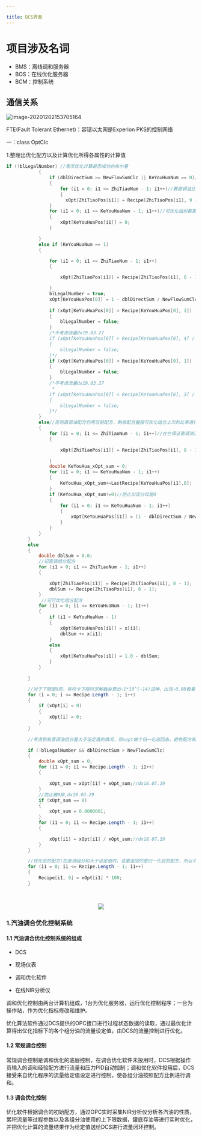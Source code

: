```yaml
---

title: DCS界面
---
```


# 项目涉及名词

- BMS：离线调和服务器
- BOS：在线优化服务器
- BCM：控制系统



## 通信关系

![image-20201202153705164](https://cdn.jsdelivr.net/gh/nanxi1234/picture//2020/20201202153712.png)

FTE(Fault Tolerant Ethernet)：容错以太网是Experion PKS的控制网络

一：class OptClc

1.整理出优化配方以及计算优化所得各属性的计算值

```c#
if (!blLegalNumber) //表示优化计算是否成功的布尔量         
            {
                if (dblDirectSum >= NewFlowSumClc || KeYouHuaNum == 0)//若是由于直调配方流量大于总流量造成的配方无解
                {
                    for (i1 = 0; i1 <= ZhiTiaoNum - 1; i1++)//算直调油比例
                    {
                      xOpt[ZhiTiaoPos[i1]] = Recipe[ZhiTiaoPos[i1], 9 - 1]/dblDirectSum;//dx18.08.02
                }
                for (i1 = 0; i1 <= KeYouHuaNum - 1; i1++)//可优化组份都置0
                {
                    xOpt[KeYouHuaPos[i1]] = 0;
                }

            }
            else if (KeYouHuaNum == 1)
            {

                for (i1 = 0; i1 <= ZhiTiaoNum - 1; i1++)
                {

                    xOpt[ZhiTiaoPos[i1]] = Recipe[ZhiTiaoPos[i1], 8 - 1];

                }
                blLegalNumber = true;
                xOpt[KeYouHuaPos[0]] = 1 - dblDirectSum / NewFlowSumClc;//这里就是算出，是否在范围内由dcs判断。比如你这比流量上限大，dcs那就显示流量上限
                
                if (xOpt[KeYouHuaPos[0]] > Recipe[KeYouHuaPos[0], 2])
                {
                    blLegalNumber = false;
                }
                /*不考虑流量dx19.03.27
                if (xOpt[KeYouHuaPos[0]] > Recipe[KeYouHuaPos[0], 4] / NewFlowSumClc)
                {
                    blLegalNumber = false;
                }*/
                if (xOpt[KeYouHuaPos[0]] < Recipe[KeYouHuaPos[0], 1])
                {
                    blLegalNumber = false;
                }
                /*不考虑流量dx19.03.27
                 * 
                if (xOpt[KeYouHuaPos[0]] < Recipe[KeYouHuaPos[0], 3] / NewFlowSumClc)
                {
                    blLegalNumber = false;
                }*/
            }
            else//否则直调油配方仍用当前配方，剩余配方量按可优化组分上次的比率进行分配
            {
                for (i1 = 0; i1 <= ZhiTiaoNum - 1; i1++)//在在保证直调油流量不变的前提下，所以就算其配方和大于100%,也原样写回
                {

                    xOpt[ZhiTiaoPos[i1]] = Recipe[ZhiTiaoPos[i1], 8 - 1];

                }
                double KeYouHua_xOpt_sum = 0;
                for (i1 = 0; i1 <= KeYouHuaNum - 1; i1++)
                {
                    KeYouHua_xOpt_sum+=LastRecipe[KeYouHuaPos[i1],0];
                }
                if (KeYouHua_xOpt_sum!=0)//防止出现分母是0
                {
                    for (i1 = 0; i1 <= KeYouHuaNum - 1; i1++)
                    {
                        xOpt[KeYouHuaPos[i1]] = (1 - dblDirectSum / NewFlowSumClc) * LastRecipe[KeYouHuaPos[i1], 0] / KeYouHua_xOpt_sum;
                    }
                }
            }
        }
        else
        {
            double dblSum = 0.0;
            //记直调组分配方
            for (i1 = 0; i1 <= ZhiTiaoNum - 1; i1++)
            {

                xOpt[ZhiTiaoPos[i1]] = Recipe[ZhiTiaoPos[i1], 8 - 1];
                dblSum += Recipe[ZhiTiaoPos[i1], 8 - 1];
            }
             //记可优化组分配方
            for (i1 = 0; i1 <= KeYouHuaNum - 1; i1++)
            {
                if (i1 < KeYouHuaNum - 1)
                {
                    xOpt[KeYouHuaPos[i1]] = x[i1];
                    dblSum += x[i1];
                }
                else
                {
                    xOpt[KeYouHuaPos[i1]] = 1.0 - dblSum;
                }
            }

        }

        //对于下限是0的，有时卡下限时求解器会算出-1*10^(-14)这种，出现-0.00看着很难受，所以这里做个校正
        for (i = 0; i <= Recipe.Length - 1; i++)
        {
            if (xOpt[i] < 0)
            {
                xOpt[i] = 0;
            }
        }
        
        //考虑到有直调油组分量大于设定值的情况，将xopt做个归一化送回去，避免配方和大于100%

        if (!blLegalNumber && dblDirectSum > NewFlowSumClc)
        {
            double xOpt_sum = 0;
            for (i1 = 0; i1 <= Recipe.Length - 1; i1++)
            {

                xOpt_sum = xOpt[i1] + xOpt_sum;//dx18.07.19
            }
            //防止被0除,dx19.03.29
            if (xOpt_sum == 0)
            {
                xOpt_sum = 0.0000001;
            }
            for (i1 = 0; i1 <= Recipe.Length - 1; i1++)
            {

                xOpt[i1] = xOpt[i1] / xOpt_sum;//dx18.07.19
            }
        }

        //优化后的配方(在直调组分和大于设定值时，这里返回的是归一化后的配方，所以不用担心会出现超过配方和大于100%的情况)
        for (i1 = 0; i1 <= Recipe.Length - 1; i1++)
        {
            Recipe[i1, 9] = xOpt[i1] * 100;
        }
```

​    <center><img src="https://cdn.jsdelivr.net/gh/nanxi1234/nanxi1234.github.io/image/2021/20210314110428.png"/></center>



### 1.汽油调合优化控制系统

#### 1.1 汽油调合优化控制系统的组成

- DCS 

- 现场仪表
- 调和优化软件
- 在线NIR分析仪

调和优化控制由两台计算机组成，1台为优化服务器，运行优化控制程序；一台为操作站，作为优化指标修改和维护。

优化算法软件通过DCS提供的OPC接口进行过程状态数据的读取，通过最优化计算得出优化指标下的各个组分油的流量设定值，由DCS的流量控制进行优化。

#### 1.2 常规调合控制

常规调合控制是调和优化的底层控制，在调合优化软件未投用时，DCS根据操作员输入的调和经验配方进行流量和压力PID自动控制；调和优化软件投用后，DCS接受来自优化程序的流量给定值设定进行控制，使各组分油按照配方比例进行调和。

#### 1.3 调合优化控制

优化软件根据调合的初始配方，通过OPC实时采集NIR分析仪分析各汽油的性质，累积流量等过程参数以及各组分油使用的上下限数据，罐底存油等进行实时优化，并把优化计算的流量结果作为给定值送给DCS进行流量闭环控制。



